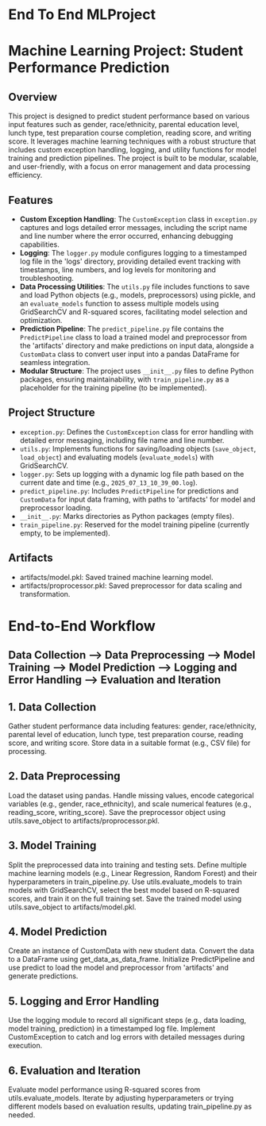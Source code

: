 # End To End MLProject
# Machine Learning Project: Student Performance Prediction

## Overview
This project is designed to predict student performance based on various input features such as gender, race/ethnicity, parental education level, lunch type, test preparation course completion, reading score, and writing score. It leverages machine learning techniques with a robust structure that includes custom exception handling, logging, and utility functions for model training and prediction pipelines. The project is built to be modular, scalable, and user-friendly, with a focus on error management and data processing efficiency.

## Features
- **Custom Exception Handling**: The `CustomException` class in `exception.py` captures and logs detailed error messages, including the script name and line number where the error occurred, enhancing debugging capabilities.
- **Logging**: The `logger.py` module configures logging to a timestamped log file in the 'logs' directory, providing detailed event tracking with timestamps, line numbers, and log levels for monitoring and troubleshooting.
- **Data Processing Utilities**: The `utils.py` file includes functions to save and load Python objects (e.g., models, preprocessors) using pickle, and an `evaluate_models` function to assess multiple models using GridSearchCV and R-squared scores, facilitating model selection and optimization.
- **Prediction Pipeline**: The `predict_pipeline.py` file contains the `PredictPipeline` class to load a trained model and preprocessor from the 'artifacts' directory and make predictions on input data, alongside a `CustomData` class to convert user input into a pandas DataFrame for seamless integration.
- **Modular Structure**: The project uses `__init__.py` files to define Python packages, ensuring maintainability, with `train_pipeline.py` as a placeholder for the training pipeline (to be implemented).

## Project Structure
- `exception.py`: Defines the `CustomException` class for error handling with detailed error messaging, including file name and line number.
- `utils.py`: Implements functions for saving/loading objects (`save_object`, `load_object`) and evaluating models (`evaluate_models`) with GridSearchCV.
- `logger.py`: Sets up logging with a dynamic log file path based on the current date and time (e.g., `2025_07_13_10_39_00.log`).
- `predict_pipeline.py`: Includes `PredictPipeline` for predictions and `CustomData` for input data framing, with paths to 'artifacts' for model and preprocessor loading.
- `__init__.py`: Marks directories as Python packages (empty files).
- `train_pipeline.py`: Reserved for the model training pipeline (currently empty, to be implemented).

## Artifacts
- artifacts/model.pkl: Saved trained machine learning model.
- artifacts/proprocessor.pkl: Saved preprocessor for data scaling and transformation.


# End-to-End Workflow

## Data Collection --> Data Preprocessing --> Model Training --> Model Prediction --> Logging and Error Handling --> Evaluation and Iteration

## 1. Data Collection
Gather student performance data including features: gender, race/ethnicity, parental level of education, lunch type, test preparation course, reading score, and writing score.
Store data in a suitable format (e.g., CSV file) for processing.
## 2. Data Preprocessing
Load the dataset using pandas.
Handle missing values, encode categorical variables (e.g., gender, race_ethnicity), and scale numerical features (e.g., reading_score, writing_score).
Save the preprocessor object using utils.save_object to artifacts/proprocessor.pkl.
## 3. Model Training
Split the preprocessed data into training and testing sets.
Define multiple machine learning models (e.g., Linear Regression, Random Forest) and their hyperparameters in train_pipeline.py.
Use utils.evaluate_models to train models with GridSearchCV, select the best model based on R-squared scores, and train it on the full training set.
Save the trained model using utils.save_object to artifacts/model.pkl.
## 4. Model Prediction
Create an instance of CustomData with new student data.
Convert the data to a DataFrame using get_data_as_data_frame.
Initialize PredictPipeline and use predict to load the model and preprocessor from 'artifacts' and generate predictions.
## 5. Logging and Error Handling
Use the logging module to record all significant steps (e.g., data loading, model training, prediction) in a timestamped log file.
Implement CustomException to catch and log errors with detailed messages during execution.
## 6. Evaluation and Iteration
Evaluate model performance using R-squared scores from utils.evaluate_models.
Iterate by adjusting hyperparameters or trying different models based on evaluation results, updating train_pipeline.py as needed.
